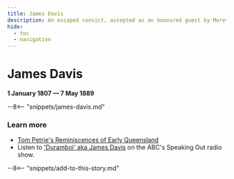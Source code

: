 ```yaml
---
title: James Davis 
description: An escaped convict, accepted as an honoured guest by Moreton Bay Aboriginals and named Duramboi
hide:
  - toc
  - navigation 
---
```


# James Davis 

**1 January 1807 — 7 May 1889**

--8<-- "snippets/james-davis.md"


### Learn more 

- [Tom Petrie's Reminiscences of Early Queensland](https://gutenberg.net.au/ebooks20/2000451h.html)
- Listen to ['Duramboi' aka James Davis](https://www.abc.net.au/listen/programs/speakingout/james-davis/9681656?utm_content=link&utm_medium=content_shared) on the ABC's Speaking Out radio show.

--8<-- "snippets/add-to-this-story.md"